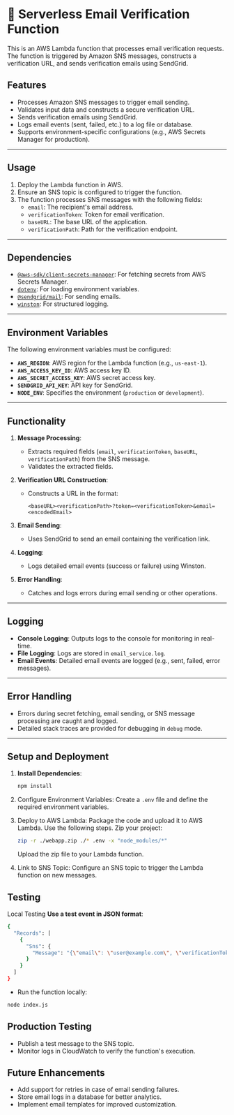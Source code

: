 # 📧 **Serverless Email Verification Function**

This is an AWS Lambda function that processes email verification requests. The function is triggered by Amazon SNS messages, constructs a verification URL, and sends verification emails using SendGrid.

## **Features**

- Processes Amazon SNS messages to trigger email sending.
- Validates input data and constructs a secure verification URL.
- Sends verification emails using SendGrid.
- Logs email events (sent, failed, etc.) to a log file or database.
- Supports environment-specific configurations (e.g., AWS Secrets Manager for production).

---

## **Usage**

1. Deploy the Lambda function in AWS.
2. Ensure an SNS topic is configured to trigger the function.
3. The function processes SNS messages with the following fields:
   - `email`: The recipient's email address.
   - `verificationToken`: Token for email verification.
   - `baseURL`: The base URL of the application.
   - `verificationPath`: Path for the verification endpoint.

---

## **Dependencies**

- [`@aws-sdk/client-secrets-manager`](https://www.npmjs.com/package/@aws-sdk/client-secrets-manager): For fetching secrets from AWS Secrets Manager.
- [`dotenv`](https://www.npmjs.com/package/dotenv): For loading environment variables.
- [`@sendgrid/mail`](https://www.npmjs.com/package/@sendgrid/mail): For sending emails.
- [`winston`](https://www.npmjs.com/package/winston): For structured logging.

---

## **Environment Variables**

The following environment variables must be configured:

- **`AWS_REGION`**: AWS region for the Lambda function (e.g., `us-east-1`).
- **`AWS_ACCESS_KEY_ID`**: AWS access key ID.
- **`AWS_SECRET_ACCESS_KEY`**: AWS secret access key.
- **`SENDGRID_API_KEY`**: API key for SendGrid.
- **`NODE_ENV`**: Specifies the environment (`production` or `development`).

---

## **Functionality**

1. **Message Processing**:

   - Extracts required fields (`email`, `verificationToken`, `baseURL`, `verificationPath`) from the SNS message.
   - Validates the extracted fields.

2. **Verification URL Construction**:

   - Constructs a URL in the format:
     ```
     <baseURL><verificationPath>?token=<verificationToken>&email=<encodedEmail>
     ```

3. **Email Sending**:

   - Uses SendGrid to send an email containing the verification link.

4. **Logging**:

   - Logs detailed email events (success or failure) using Winston.

5. **Error Handling**:
   - Catches and logs errors during email sending or other operations.

---

## **Logging**

- **Console Logging**: Outputs logs to the console for monitoring in real-time.
- **File Logging**: Logs are stored in `email_service.log`.
- **Email Events**: Detailed email events are logged (e.g., sent, failed, error messages).

---

## **Error Handling**

- Errors during secret fetching, email sending, or SNS message processing are caught and logged.
- Detailed stack traces are provided for debugging in `debug` mode.

---

## **Setup and Deployment**

1. **Install Dependencies**:

   ```bash
   npm install
   ```

2. Configure Environment Variables: Create a `.env` file and define the required environment variables.

3. Deploy to AWS Lambda: Package the code and upload it to AWS Lambda. Use the following steps. Zip your project:

   ```bash
   zip -r ./webapp.zip ./* .env -x "node_modules/*"
   ```

   Upload the zip file to your Lambda function.

4. Link to SNS Topic: Configure an SNS topic to trigger the Lambda function on new messages.

## **Testing**

Local Testing
**Use a test event in JSON format**:

```bash
{
  "Records": [
    {
      "Sns": {
        "Message": "{\"email\": \"user@example.com\", \"verificationToken\": \"abc123\", \"baseURL\": \"https://example.com\", \"verificationPath\": \"/verify\"}"
      }
    }
  ]
}
```

- Run the function locally:

```bash
node index.js
```

## **Production Testing**

- Publish a test message to the SNS topic.
- Monitor logs in CloudWatch to verify the function's execution.

## **Future Enhancements**

- Add support for retries in case of email sending failures.
- Store email logs in a database for better analytics.
- Implement email templates for improved customization.
